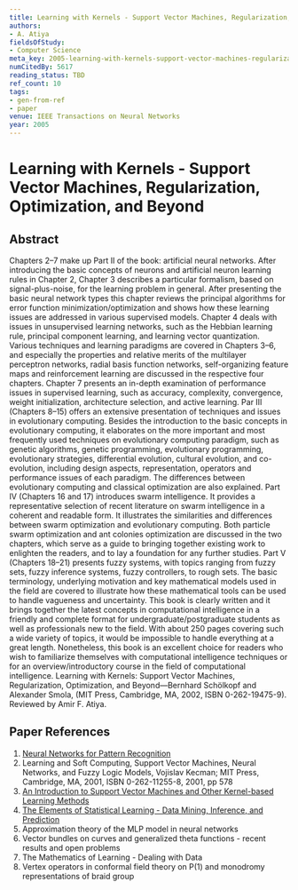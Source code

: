 ```yaml
---
title: Learning with Kernels - Support Vector Machines, Regularization, Optimization, and Beyond
authors:
- A. Atiya
fieldsOfStudy:
- Computer Science
meta_key: 2005-learning-with-kernels-support-vector-machines-regularization-optimization-and-beyond
numCitedBy: 5617
reading_status: TBD
ref_count: 10
tags:
- gen-from-ref
- paper
venue: IEEE Transactions on Neural Networks
year: 2005
---
```


# Learning with Kernels - Support Vector Machines, Regularization, Optimization, and Beyond

## Abstract

Chapters 2–7 make up Part II of the book: artificial neural networks. After introducing the basic concepts of neurons and artificial neuron learning rules in Chapter 2, Chapter 3 describes a particular formalism, based on signal-plus-noise, for the learning problem in general. After presenting the basic neural network types this chapter reviews the principal algorithms for error function minimization/optimization and shows how these learning issues are addressed in various supervised models. Chapter 4 deals with issues in unsupervised learning networks, such as the Hebbian learning rule, principal component learning, and learning vector quantization. Various techniques and learning paradigms are covered in Chapters 3–6, and especially the properties and relative merits of the multilayer perceptron networks, radial basis function networks, self-organizing feature maps and reinforcement learning are discussed in the respective four chapters. Chapter 7 presents an in-depth examination of performance issues in supervised learning, such as accuracy, complexity, convergence, weight initialization, architecture selection, and active learning. Par III (Chapters 8–15) offers an extensive presentation of techniques and issues in evolutionary computing. Besides the introduction to the basic concepts in evolutionary computing, it elaborates on the more important and most frequently used techniques on evolutionary computing paradigm, such as genetic algorithms, genetic programming, evolutionary programming, evolutionary strategies, differential evolution, cultural evolution, and co-evolution, including design aspects, representation, operators and performance issues of each paradigm. The differences between evolutionary computing and classical optimization are also explained. Part IV (Chapters 16 and 17) introduces swarm intelligence. It provides a representative selection of recent literature on swarm intelligence in a coherent and readable form. It illustrates the similarities and differences between swarm optimization and evolutionary computing. Both particle swarm optimization and ant colonies optimization are discussed in the two chapters, which serve as a guide to bringing together existing work to enlighten the readers, and to lay a foundation for any further studies. Part V (Chapters 18–21) presents fuzzy systems, with topics ranging from fuzzy sets, fuzzy inference systems, fuzzy controllers, to rough sets. The basic terminology, underlying motivation and key mathematical models used in the field are covered to illustrate how these mathematical tools can be used to handle vagueness and uncertainty. This book is clearly written and it brings together the latest concepts in computational intelligence in a friendly and complete format for undergraduate/postgraduate students as well as professionals new to the field. With about 250 pages covering such a wide variety of topics, it would be impossible to handle everything at a great length. Nonetheless, this book is an excellent choice for readers who wish to familiarize themselves with computational intelligence techniques or for an overview/introductory course in the field of computational intelligence. Learning with Kernels: Support Vector Machines, Regularization, Optimization, and Beyond—Bernhard Schölkopf and Alexander Smola, (MIT Press, Cambridge, MA, 2002, ISBN 0-262-19475-9). Reviewed by Amir F. Atiya.

## Paper References

1. [Neural Networks for Pattern Recognition](1993-neural-networks-for-pattern-recognition)
2. Learning and Soft Computing, Support Vector Machines, Neural Networks, and Fuzzy Logic Models, Vojislav Kecman; MIT Press, Cambridge, MA, 2001, ISBN 0-262-11255-8, 2001, pp 578
3. [An Introduction to Support Vector Machines and Other Kernel-based Learning Methods](2000-an-introduction-to-support-vector-machines-and-other-kernel-based-learning-methods)
4. [The Elements of Statistical Learning - Data Mining, Inference, and Prediction](2004-the-elements-of-statistical-learning-data-mining-inference-and-prediction)
5. Approximation theory of the MLP model in neural networks
6. Vector bundles on curves and generalized theta functions - recent results and open problems
7. The Mathematics of Learning - Dealing with Data
8. Vertex operators in conformal field theory on P(1) and monodromy representations of braid group
